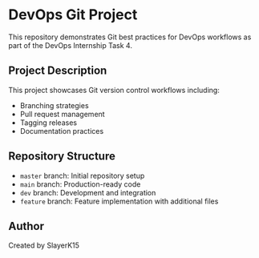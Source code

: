 # DevOps Git Project

This repository demonstrates Git best practices for DevOps workflows as part of the DevOps Internship Task 4.

## Project Description

This project showcases Git version control workflows including:

- Branching strategies
- Pull request management
- Tagging releases
- Documentation practices

## Repository Structure

- `master` branch: Initial repository setup
- `main` branch: Production-ready code
- `dev` branch: Development and integration
- `feature` branch: Feature implementation with additional files

## Author

Created by SlayerK15